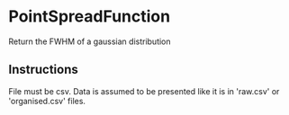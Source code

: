# PointSpreadFunction
Return the FWHM of a gaussian distribution
## Instructions
File must be csv. Data is assumed to be presented like it is in 'raw.csv' or 'organised.csv' files.
